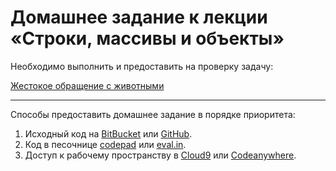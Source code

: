 # Домашнее задание к лекции «Строки, массивы и объекты»

Необходимо выполнить и предоставить на проверку задачу:

[Жестокое обращение с животными](./animal/)


---
Способы предоставить домашнее задание в порядке приоритета:
1. Исходный код на [BitBucket](https://bitbucket.org/) или [GitHub](https://github.com/).
2. Код в песочнице [codepad](http://codepad.org/) или [eval.in](https://eval.in/).
3. Доступ к рабочему пространству в [Cloud9](https://c9.io/) или [Сodeanywhere](https://codeanywhere.com/).
